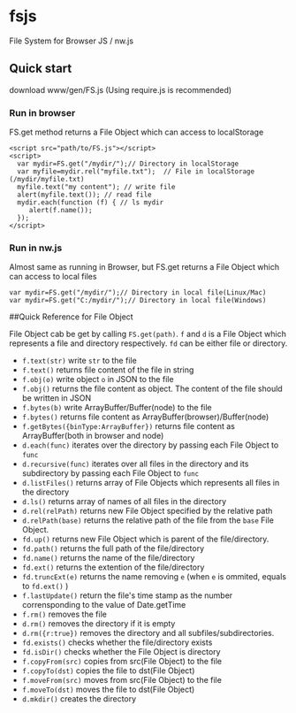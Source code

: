 # fsjs
File System for Browser JS / nw.js

## Quick start
download www/gen/FS.js
(Using require.js is recommended)

### Run in browser
FS.get method returns a File Object which can access to localStorage

```
<script src="path/to/FS.js"></script>
<script>
  var mydir=FS.get("/mydir/");// Directory in localStorage
  var myfile=mydir.rel("myfile.txt");  // File in localStorage (/mydir/myfile.txt)
  myfile.text("my content"); // write file
  alert(myfile.text()); // read file
  mydir.each(function (f) { // ls mydir
     alert(f.name());
  });
</script>
```

### Run in nw.js
Almost same as running in Browser, but FS.get returns a File Object which can access to local files

```
var mydir=FS.get("/mydir/");// Directory in local file(Linux/Mac)
var mydir=FS.get("C:/mydir/");// Directory in local file(Windows)
```

##Quick Reference for File Object

File Object cab be get by calling `FS.get(path)`. `f` and `d` is a File Object which represents a file and directory respectively.
`fd` can be either file or directory.

* `f.text(str)`   write `str` to the file
* `f.text()`   returns file content of the file in string 
* `f.obj(o)` write object `o` in JSON to the file  
* `f.obj()` returns the file content as object. The content of the file should be written in JSON 
* `f.bytes(b)` write ArrayBuffer/Buffer(node) to the file  
* `f.bytes()` returns file content as ArrayBuffer(browser)/Buffer(node)
* `f.getBytes({binType:ArrayBuffer})` returns file content as ArrayBuffer(both in browser and node)
* `d.each(func)` iterates over the directory by passing each File Object to `func`
* `d.recursive(func)` iterates over all files in the directory and its subdirectory by passing each File Object to `func`
* `d.listFiles()` returns array of File Objects which represents all files in the directory
* `d.ls()` returns array of names of all files in the directory
* `d.rel(relPath)` returns new File Object specified by the relative path
* `d.relPath(base)` returns the relative path of the file from the `base` File Object.
* `fd.up()` returns new File Object which is parent of the file/directory.
* `fd.path()` returns the full path of the file/directory
* `fd.name()` returns the name of the file/directory
* `fd.ext()` returns the extention of the file/directory
* `fd.truncExt(e)` returns the name removing `e` (when `e` is ommited, equals to `fd.ext()` )
* `f.lastUpdate()` return the file's time stamp as the number corrensponding to the value of Date.getTime
* `f.rm()` removes the file
* `d.rm()` removes the directory if it is empty
* `d.rm({r:true})` removes the directory and all subfiles/subdirectories.
* `fd.exists()` checks whether the file/directory exists
* `fd.isDir()` checks whether the File Object is directory
* `f.copyFrom(src)` copies from src(File Object) to the file 
* `f.copyTo(dst)` copies the file to dst(File Object)
* `f.moveFrom(src)` moves from src(File Object) to the file 
* `f.moveTo(dst)` moves the file to dst(File Object)
* `d.mkdir()` creates the directory




